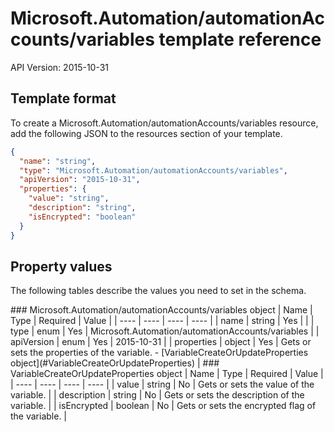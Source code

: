 # Microsoft.Automation/automationAccounts/variables template reference
API Version: 2015-10-31
## Template format

To create a Microsoft.Automation/automationAccounts/variables resource, add the following JSON to the resources section of your template.

```json
{
  "name": "string",
  "type": "Microsoft.Automation/automationAccounts/variables",
  "apiVersion": "2015-10-31",
  "properties": {
    "value": "string",
    "description": "string",
    "isEncrypted": "boolean"
  }
}
```
## Property values

The following tables describe the values you need to set in the schema.

<a id="Microsoft.Automation/automationAccounts/variables" />
### Microsoft.Automation/automationAccounts/variables object
|  Name | Type | Required | Value |
|  ---- | ---- | ---- | ---- |
|  name | string | Yes |  |
|  type | enum | Yes | Microsoft.Automation/automationAccounts/variables |
|  apiVersion | enum | Yes | 2015-10-31 |
|  properties | object | Yes | Gets or sets the properties of the variable. - [VariableCreateOrUpdateProperties object](#VariableCreateOrUpdateProperties) |


<a id="VariableCreateOrUpdateProperties" />
### VariableCreateOrUpdateProperties object
|  Name | Type | Required | Value |
|  ---- | ---- | ---- | ---- |
|  value | string | No | Gets or sets the value of the variable. |
|  description | string | No | Gets or sets the description of the variable. |
|  isEncrypted | boolean | No | Gets or sets the encrypted flag of the variable. |

